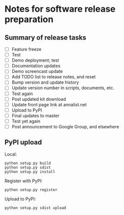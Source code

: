 # Notes for software release preparation

## Summary of release tasks

- [ ] Feature freeze
- [ ] Test
- [ ] Demo deployment; test
- [ ] Documentation updates
- [ ] Demo screencast update
- [ ] Add TODO list to release notes, and reset
- [ ] Bump version and update history
- [ ] Update version number in scripts, documents, etc.
- [ ] Test again
- [ ] Post updated kit download
- [ ] Update front page link at annalist.net
- [ ] Upload to PyPI
- [ ] Final updates to master
- [ ] Test yet again
- [ ] Post announcement to Google Group, and elsewhere

## PyPI upload

Local:

    python setup.py build
    python setup.py sdist
    python setup.py install

Register with PyPI:

    python setup.py register

Upload to PyPI:

    python setup.py sdist upload

